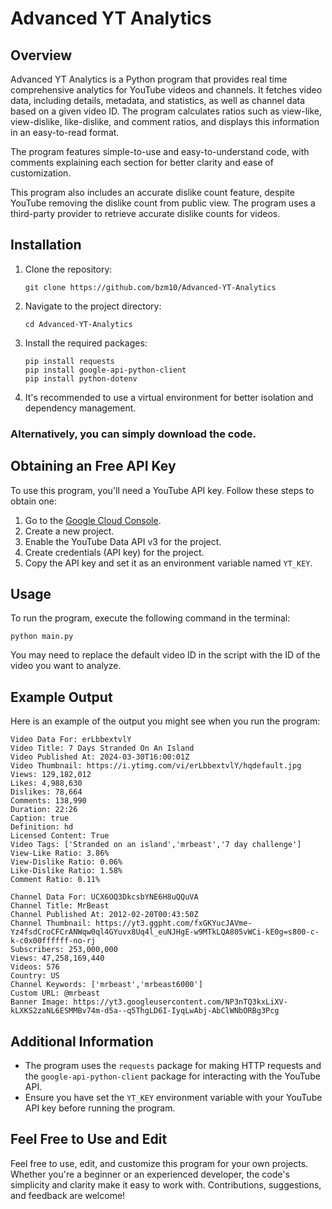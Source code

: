 # Advanced YT Analytics

## Overview

Advanced YT Analytics is a Python program that provides real time comprehensive analytics for YouTube videos and channels. It fetches video data, including details, metadata, and statistics, as well as channel data based on a given video ID. The program calculates ratios such as view-like, view-dislike, like-dislike, and comment ratios, and displays this information in an easy-to-read format.

The program features simple-to-use and easy-to-understand code, with comments explaining each section for better clarity and ease of customization.

This program also includes an accurate dislike count feature, despite YouTube removing the dislike count from public view. The program uses a third-party provider to retrieve accurate dislike counts for videos.

## Installation

1. Clone the repository:

    ```shell
    git clone https://github.com/bzm10/Advanced-YT-Analytics
    ```

2. Navigate to the project directory:

    ```shell
    cd Advanced-YT-Analytics
    ```

3. Install the required packages:

    ```shell
    pip install requests
    pip install google-api-python-client
    pip install python-dotenv
    ```

4. It's recommended to use a virtual environment for better isolation and dependency management.

### Alternatively, you can simply download the code.

## Obtaining an Free API Key

To use this program, you'll need a YouTube API key. Follow these steps to obtain one:

1. Go to the [Google Cloud Console](https://console.cloud.google.com/).
2. Create a new project.
3. Enable the YouTube Data API v3 for the project.
4. Create credentials (API key) for the project.
5. Copy the API key and set it as an environment variable named `YT_KEY`.

## Usage

To run the program, execute the following command in the terminal:

```shell
python main.py
```

You may need to replace the default video ID in the script with the ID of the video you want to analyze.

## Example Output

Here is an example of the output you might see when you run the program:

```
Video Data For: erLbbextvlY
Video Title: 7 Days Stranded On An Island
Video Published At: 2024-03-30T16:00:01Z
Video Thumbnail: https://i.ytimg.com/vi/erLbbextvlY/hqdefault.jpg
Views: 129,182,012
Likes: 4,988,630
Dislikes: 78,664
Comments: 138,990
Duration: 22:26
Caption: true
Definition: hd
Licensed Content: True
Video Tags: ['Stranded on an island','mrbeast','7 day challenge']
View-Like Ratio: 3.86%
View-Dislike Ratio: 0.06%
Like-Dislike Ratio: 1.58%
Comment Ratio: 0.11%

Channel Data For: UCX6OQ3DkcsbYNE6H8uQQuVA
Channel Title: MrBeast
Channel Published At: 2012-02-20T00:43:50Z
Channel Thumbnail: https://yt3.ggpht.com/fxGKYucJAVme-Yz4fsdCroCFCrANWqw0ql4GYuvx8Uq4l_euNJHgE-w9MTkLQA805vWCi-kE0g=s800-c-k-c0x00ffffff-no-rj
Subscribers: 253,000,000
Views: 47,258,169,440
Videos: 576
Country: US
Channel Keywords: ['mrbeast','mrbeast6000']
Custom URL: @mrbeast
Banner Image: https://yt3.googleusercontent.com/NP3nTQ3kxLiXV-kLXKS2zaNL6ESMMBv74m-d5a--q5ThgLD6I-IyqLwAbj-AbClWNbORBg3Pcg
```

## Additional Information

- The program uses the `requests` package for making HTTP requests and the `google-api-python-client` package for interacting with the YouTube API.
- Ensure you have set the `YT_KEY` environment variable with your YouTube API key before running the program.

## Feel Free to Use and Edit

Feel free to use, edit, and customize this program for your own projects. Whether you're a beginner or an experienced developer, the code's simplicity and clarity make it easy to work with. Contributions, suggestions, and feedback are welcome!
